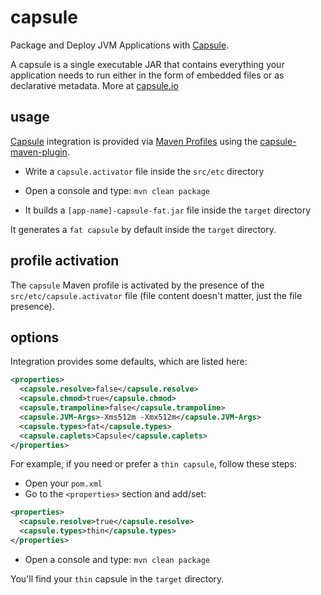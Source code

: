 # capsule

Package and Deploy JVM Applications with [Capsule](http://www.capsule.io).

A capsule is a single executable JAR that contains everything your application needs to run either in the form of embedded files or as declarative metadata. More at [capsule.io](http://www.capsule.io)

## usage

[Capsule](http://www.capsule.io/) integration is provided via [Maven Profiles](http://maven.apache.org/guides/introduction/introduction-to-profiles.html) using the [capsule-maven-plugin](https://github.com/chrischristo/capsule-maven-plugin).

* Write a ```capsule.activator``` file inside the ```src/etc``` directory

* Open a console and type: ```mvn clean package```

* It builds a ```[app-name]-capsule-fat.jar``` file inside the ```target``` directory

It generates a ```fat capsule``` by default inside the ```target``` directory.

## profile activation

The ```capsule``` Maven profile is activated by the presence of the ```src/etc/capsule.activator``` file (file content doesn't matter, just the file presence).

## options

Integration provides some defaults, which are listed here:

```xml
<properties>
  <capsule.resolve>false</capsule.resolve>
  <capsule.chmod>true</capsule.chmod>
  <capsule.trampoline>false</capsule.trampoline>
  <capsule.JVM-Args>-Xms512m -Xmx512m</capsule.JVM-Args>
  <capsule.types>fat</capsule.types>
  <capsule.caplets>Capsule</capsule.caplets>
</properties>
```

For example, if you need or prefer a ```thin capsule```, follow these steps:

* Open your ```pom.xml```
* Go to the ```<properties>``` section and add/set:

```xml
<properties>
  <capsule.resolve>true</capsule.resolve>
  <capsule.types>thin</capsule.types>
</properties>
```

* Open a console and type: ```mvn clean package```

You'll find your ```thin``` capsule in the ```target``` directory.
